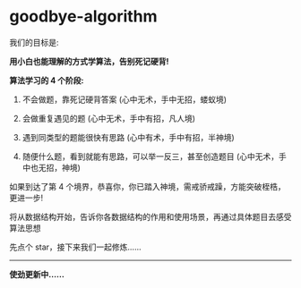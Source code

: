 # goodbye-algorithm

我们的目标是:

**用小白也能理解的方式学算法，告别死记硬背!**

**算法学习的 4 个阶段:**

1. 不会做题，靠死记硬背答案 (心中无术，手中无招，蝼蚁境)

2. 会做重复遇见的题 (心中无术，手中有招，凡人境)

3. 遇到同类型的题能很快有思路 (心中有术，手中有招，半神境)

4. 随便什么题，看到就能有思路，可以举一反三，甚至创造题目 (心中无术，手中也无招，神境)

如果到达了第 4 个境界，恭喜你，你已踏入神境，需戒骄戒躁，方能突破桎梏，更进一步!

将从数据结构开始，告诉你各数据结构的作用和使用场景，再通过具体题目去感受算法思想

先点个 star，接下来我们一起修炼……

---

**使劲更新中……**
